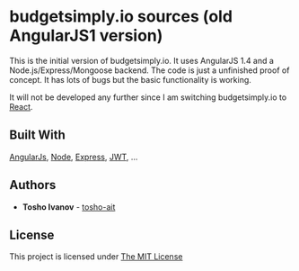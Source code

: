 # budgetsimply.io sources (old AngularJS1 version)

This is the initial version of budgetsimply.io. It uses AngularJS 1.4 and a Node.js/Express/Mongoose backend.
The code is just a unfinished proof of concept. It has lots of bugs but the basic functionality is working.

It will not be developed any further since I am switching budgetsimply.io to [React](https://facebook.github.io/react/).


## Built With

[AngularJs](https://angularjs.org/), [Node](https://nodejs.org/en/), [Express](http://expressjs.com/), [JWT](https://jwt.io/), ...

## Authors

* **Tosho Ivanov**  - [tosho-ait](https://github.com/tosho-ait)


## License

This project is licensed under [The MIT License](https://opensource.org/licenses/MIT)

